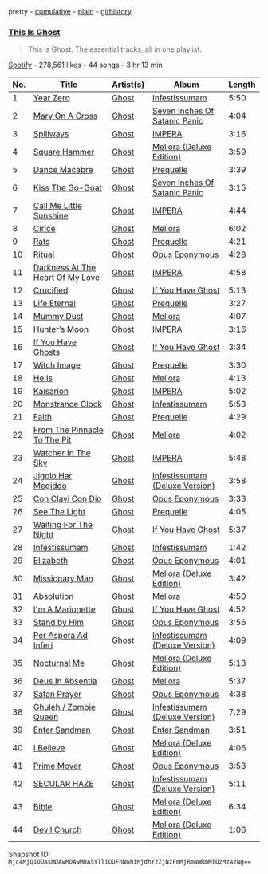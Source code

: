 pretty - [cumulative](/playlists/cumulative/37i9dQZF1DZ06evO12mjqo.md) - [plain](/playlists/plain/37i9dQZF1DZ06evO12mjqo) - [githistory](https://github.githistory.xyz/mackorone/spotify-playlist-archive/blob/main/playlists/plain/37i9dQZF1DZ06evO12mjqo)

### [This Is Ghost](https://open.spotify.com/playlist/37i9dQZF1DZ06evO12mjqo)

> This is Ghost\. The essential tracks, all in one playlist.

[Spotify](https://open.spotify.com/user/spotify) - 278,561 likes - 44 songs - 3 hr 13 min

| No. | Title | Artist(s) | Album | Length |
|---|---|---|---|---|
| 1 | [Year Zero](https://open.spotify.com/track/1MdC1WDXrEzrpQwxb5mEXC) | [Ghost](https://open.spotify.com/artist/1Qp56T7n950O3EGMsSl81D) | [Infestissumam](https://open.spotify.com/album/5c3spKKQap7PKfmlTF7c0e) | 5:50 |
| 2 | [Mary On A Cross](https://open.spotify.com/track/2HZLXBOnaSRhXStMLrq9fD) | [Ghost](https://open.spotify.com/artist/1Qp56T7n950O3EGMsSl81D) | [Seven Inches Of Satanic Panic](https://open.spotify.com/album/6eOWfFjfBPRsAW0ZS4sbaF) | 4:04 |
| 3 | [Spillways](https://open.spotify.com/track/0WHtcCpZnoyFlQg3Mf2cdN) | [Ghost](https://open.spotify.com/artist/1Qp56T7n950O3EGMsSl81D) | [IMPERA](https://open.spotify.com/album/3fn4HfVz5dhmE0PG24rh6h) | 3:16 |
| 4 | [Square Hammer](https://open.spotify.com/track/2XgTw2co6xv95TmKpMcL70) | [Ghost](https://open.spotify.com/artist/1Qp56T7n950O3EGMsSl81D) | [Meliora \(Deluxe Edition\)](https://open.spotify.com/album/3bChCUtpRC1NaCLYD4unbD) | 3:59 |
| 5 | [Dance Macabre](https://open.spotify.com/track/1E2WTcYLP1dFe1tiGDwRmT) | [Ghost](https://open.spotify.com/artist/1Qp56T7n950O3EGMsSl81D) | [Prequelle](https://open.spotify.com/album/1KMfjy6MmPorahRjxhTnxm) | 3:39 |
| 6 | [Kiss The Go\-Goat](https://open.spotify.com/track/56k2ztFw7hQRzDeoe80pJo) | [Ghost](https://open.spotify.com/artist/1Qp56T7n950O3EGMsSl81D) | [Seven Inches Of Satanic Panic](https://open.spotify.com/album/6eOWfFjfBPRsAW0ZS4sbaF) | 3:15 |
| 7 | [Call Me Little Sunshine](https://open.spotify.com/track/4xAmbn7xiy6wGOs4oaxv70) | [Ghost](https://open.spotify.com/artist/1Qp56T7n950O3EGMsSl81D) | [IMPERA](https://open.spotify.com/album/3fn4HfVz5dhmE0PG24rh6h) | 4:44 |
| 8 | [Cirice](https://open.spotify.com/track/3ZXZ9RMsznqgyHnyq0K5FL) | [Ghost](https://open.spotify.com/artist/1Qp56T7n950O3EGMsSl81D) | [Meliora](https://open.spotify.com/album/74QTwjBLo1eLqpjL320rXX) | 6:02 |
| 9 | [Rats](https://open.spotify.com/track/4u39IY2QjY1utpNCCF4is0) | [Ghost](https://open.spotify.com/artist/1Qp56T7n950O3EGMsSl81D) | [Prequelle](https://open.spotify.com/album/1KMfjy6MmPorahRjxhTnxm) | 4:21 |
| 10 | [Ritual](https://open.spotify.com/track/5ZiTzbMB53mIiP3I4uQCmt) | [Ghost](https://open.spotify.com/artist/1Qp56T7n950O3EGMsSl81D) | [Opus Eponymous](https://open.spotify.com/album/7xusHmkJUWt1XqPrM3pC9U) | 4:28 |
| 11 | [Darkness At The Heart Of My Love](https://open.spotify.com/track/6vXceKic4ACImU0bC3oecd) | [Ghost](https://open.spotify.com/artist/1Qp56T7n950O3EGMsSl81D) | [IMPERA](https://open.spotify.com/album/3fn4HfVz5dhmE0PG24rh6h) | 4:58 |
| 12 | [Crucified](https://open.spotify.com/track/0PSWSiRXsxsLAEdEhaJAId) | [Ghost](https://open.spotify.com/artist/1Qp56T7n950O3EGMsSl81D) | [If You Have Ghost](https://open.spotify.com/album/08U01AsCXhbP7QdC7GABYw) | 5:13 |
| 13 | [Life Eternal](https://open.spotify.com/track/5fXQmRFO1CDN04HtUVNCUh) | [Ghost](https://open.spotify.com/artist/1Qp56T7n950O3EGMsSl81D) | [Prequelle](https://open.spotify.com/album/6128JCa2uBqHWia5AzJOKV) | 3:27 |
| 14 | [Mummy Dust](https://open.spotify.com/track/3OF5mCJ8aRRIzyE49c9x6x) | [Ghost](https://open.spotify.com/artist/1Qp56T7n950O3EGMsSl81D) | [Meliora](https://open.spotify.com/album/74QTwjBLo1eLqpjL320rXX) | 4:07 |
| 15 | [Hunter’s Moon](https://open.spotify.com/track/2jfQ2g1q0w8tbjN46rLpr2) | [Ghost](https://open.spotify.com/artist/1Qp56T7n950O3EGMsSl81D) | [IMPERA](https://open.spotify.com/album/3fn4HfVz5dhmE0PG24rh6h) | 3:16 |
| 16 | [If You Have Ghosts](https://open.spotify.com/track/1sNSlzvQ5jPir46X5X1TeH) | [Ghost](https://open.spotify.com/artist/1Qp56T7n950O3EGMsSl81D) | [If You Have Ghost](https://open.spotify.com/album/08U01AsCXhbP7QdC7GABYw) | 3:34 |
| 17 | [Witch Image](https://open.spotify.com/track/6UzcqQTZ1JhVkn8bPNmxr1) | [Ghost](https://open.spotify.com/artist/1Qp56T7n950O3EGMsSl81D) | [Prequelle](https://open.spotify.com/album/1KMfjy6MmPorahRjxhTnxm) | 3:30 |
| 18 | [He Is](https://open.spotify.com/track/6NFKy0jg3S6x380iuF47jX) | [Ghost](https://open.spotify.com/artist/1Qp56T7n950O3EGMsSl81D) | [Meliora](https://open.spotify.com/album/7wcMxzlZFIxccoeiSix0O2) | 4:13 |
| 19 | [Kaisarion](https://open.spotify.com/track/452WW3sHSkt9AxuKS4cLX0) | [Ghost](https://open.spotify.com/artist/1Qp56T7n950O3EGMsSl81D) | [IMPERA](https://open.spotify.com/album/3fn4HfVz5dhmE0PG24rh6h) | 5:02 |
| 20 | [Monstrance Clock](https://open.spotify.com/track/70dOLeFZQqrmIHdcJcazoT) | [Ghost](https://open.spotify.com/artist/1Qp56T7n950O3EGMsSl81D) | [Infestissumam](https://open.spotify.com/album/32CbQps06lUasiux6N8tP3) | 5:53 |
| 21 | [Faith](https://open.spotify.com/track/1HPS4eeHYYI1m0qz10BDU9) | [Ghost](https://open.spotify.com/artist/1Qp56T7n950O3EGMsSl81D) | [Prequelle](https://open.spotify.com/album/1KMfjy6MmPorahRjxhTnxm) | 4:29 |
| 22 | [From The Pinnacle To The Pit](https://open.spotify.com/track/2J5aJp4HQxcMuxZ6HVM4GC) | [Ghost](https://open.spotify.com/artist/1Qp56T7n950O3EGMsSl81D) | [Meliora](https://open.spotify.com/album/74QTwjBLo1eLqpjL320rXX) | 4:02 |
| 23 | [Watcher In The Sky](https://open.spotify.com/track/5ZZfo37znoAbkxbrt5YvJD) | [Ghost](https://open.spotify.com/artist/1Qp56T7n950O3EGMsSl81D) | [IMPERA](https://open.spotify.com/album/3fn4HfVz5dhmE0PG24rh6h) | 5:48 |
| 24 | [Jigolo Har Megiddo](https://open.spotify.com/track/3rge6turCzJ92oF4EkUwZ4) | [Ghost](https://open.spotify.com/artist/1Qp56T7n950O3EGMsSl81D) | [Infestissumam \(Deluxe Version\)](https://open.spotify.com/album/2HlryLawoMpHGIcuDJDfQr) | 3:58 |
| 25 | [Con Clavi Con Dio](https://open.spotify.com/track/59b6JxeyqIA428dgXU11iW) | [Ghost](https://open.spotify.com/artist/1Qp56T7n950O3EGMsSl81D) | [Opus Eponymous](https://open.spotify.com/album/7xusHmkJUWt1XqPrM3pC9U) | 3:33 |
| 26 | [See The Light](https://open.spotify.com/track/1dgO96QXgopptwjnaeIC5l) | [Ghost](https://open.spotify.com/artist/1Qp56T7n950O3EGMsSl81D) | [Prequelle](https://open.spotify.com/album/1KMfjy6MmPorahRjxhTnxm) | 4:05 |
| 27 | [Waiting For The Night](https://open.spotify.com/track/2O6jS02gu3X5eFtI6nf0y1) | [Ghost](https://open.spotify.com/artist/1Qp56T7n950O3EGMsSl81D) | [If You Have Ghost](https://open.spotify.com/album/08U01AsCXhbP7QdC7GABYw) | 5:37 |
| 28 | [Infestissumam](https://open.spotify.com/track/7BwScOUaIcnABifoNlK9e9) | [Ghost](https://open.spotify.com/artist/1Qp56T7n950O3EGMsSl81D) | [Infestissumam](https://open.spotify.com/album/32CbQps06lUasiux6N8tP3) | 1:42 |
| 29 | [Elizabeth](https://open.spotify.com/track/2zQyXaCpKG0yanNaCkjxNt) | [Ghost](https://open.spotify.com/artist/1Qp56T7n950O3EGMsSl81D) | [Opus Eponymous](https://open.spotify.com/album/7xusHmkJUWt1XqPrM3pC9U) | 4:01 |
| 30 | [Missionary Man](https://open.spotify.com/track/1YOaQUUsEzMbxk1sfmoNVE) | [Ghost](https://open.spotify.com/artist/1Qp56T7n950O3EGMsSl81D) | [Meliora \(Deluxe Edition\)](https://open.spotify.com/album/3bChCUtpRC1NaCLYD4unbD) | 3:42 |
| 31 | [Absolution](https://open.spotify.com/track/55hOoPBqFhebHwepr33mak) | [Ghost](https://open.spotify.com/artist/1Qp56T7n950O3EGMsSl81D) | [Meliora](https://open.spotify.com/album/74QTwjBLo1eLqpjL320rXX) | 4:50 |
| 32 | [I'm A Marionette](https://open.spotify.com/track/2uhOsvOIziDXeJ9zFdFs2j) | [Ghost](https://open.spotify.com/artist/1Qp56T7n950O3EGMsSl81D) | [If You Have Ghost](https://open.spotify.com/album/08U01AsCXhbP7QdC7GABYw) | 4:52 |
| 33 | [Stand by Him](https://open.spotify.com/track/7w9T4qsofdkPFL1iyUrwNL) | [Ghost](https://open.spotify.com/artist/1Qp56T7n950O3EGMsSl81D) | [Opus Eponymous](https://open.spotify.com/album/7xusHmkJUWt1XqPrM3pC9U) | 3:56 |
| 34 | [Per Aspera Ad Inferi](https://open.spotify.com/track/7yD3gWx3XTQ7UZivdvabv7) | [Ghost](https://open.spotify.com/artist/1Qp56T7n950O3EGMsSl81D) | [Infestissumam \(Deluxe Version\)](https://open.spotify.com/album/2HlryLawoMpHGIcuDJDfQr) | 4:09 |
| 35 | [Nocturnal Me](https://open.spotify.com/track/3rEODOW6kCtM4RPHOQoJ1B) | [Ghost](https://open.spotify.com/artist/1Qp56T7n950O3EGMsSl81D) | [Meliora \(Deluxe Edition\)](https://open.spotify.com/album/3bChCUtpRC1NaCLYD4unbD) | 5:13 |
| 36 | [Deus In Absentia](https://open.spotify.com/track/5t8Qb2sDIgyj57pcrEjsCC) | [Ghost](https://open.spotify.com/artist/1Qp56T7n950O3EGMsSl81D) | [Meliora](https://open.spotify.com/album/74QTwjBLo1eLqpjL320rXX) | 5:37 |
| 37 | [Satan Prayer](https://open.spotify.com/track/1y2iLukn4F2SUVnwF1mHfY) | [Ghost](https://open.spotify.com/artist/1Qp56T7n950O3EGMsSl81D) | [Opus Eponymous](https://open.spotify.com/album/7xusHmkJUWt1XqPrM3pC9U) | 4:38 |
| 38 | [Ghuleh / Zombie Queen](https://open.spotify.com/track/4yrxgaL6zAsxkeMCwCtORS) | [Ghost](https://open.spotify.com/artist/1Qp56T7n950O3EGMsSl81D) | [Infestissumam \(Deluxe Version\)](https://open.spotify.com/album/2HlryLawoMpHGIcuDJDfQr) | 7:29 |
| 39 | [Enter Sandman](https://open.spotify.com/track/08fNsjCflSbHEPDCvAtGnR) | [Ghost](https://open.spotify.com/artist/1Qp56T7n950O3EGMsSl81D) | [Enter Sandman](https://open.spotify.com/album/3woAIned4wtKWyy5AZqg5v) | 3:51 |
| 40 | [I Believe](https://open.spotify.com/track/0quRJVHIYA7nqC3WFvFW3s) | [Ghost](https://open.spotify.com/artist/1Qp56T7n950O3EGMsSl81D) | [Meliora \(Deluxe Edition\)](https://open.spotify.com/album/3bChCUtpRC1NaCLYD4unbD) | 4:06 |
| 41 | [Prime Mover](https://open.spotify.com/track/13Tw9FDhXVN5brv974A46H) | [Ghost](https://open.spotify.com/artist/1Qp56T7n950O3EGMsSl81D) | [Opus Eponymous](https://open.spotify.com/album/7xusHmkJUWt1XqPrM3pC9U) | 3:53 |
| 42 | [SECULAR HAZE](https://open.spotify.com/track/47Y1Jtxa3c8VCqLZm157IJ) | [Ghost](https://open.spotify.com/artist/1Qp56T7n950O3EGMsSl81D) | [Infestissumam \(Deluxe Version\)](https://open.spotify.com/album/2HlryLawoMpHGIcuDJDfQr) | 5:11 |
| 43 | [Bible](https://open.spotify.com/track/5HCUDC7WkyGRYgS8fuI3Wt) | [Ghost](https://open.spotify.com/artist/1Qp56T7n950O3EGMsSl81D) | [Meliora \(Deluxe Edition\)](https://open.spotify.com/album/3bChCUtpRC1NaCLYD4unbD) | 6:34 |
| 44 | [Devil Church](https://open.spotify.com/track/2o2UpxEGdYpJqSAAmEgpRD) | [Ghost](https://open.spotify.com/artist/1Qp56T7n950O3EGMsSl81D) | [Meliora \(Deluxe Edition\)](https://open.spotify.com/album/3bChCUtpRC1NaCLYD4unbD) | 1:06 |

Snapshot ID: `Mjc4MjQ1ODAsMDAwMDAwMDA5YTliODFhNGNiMjdhYzZjNzFmMjRmNWRmMTQzMzAzNg==`
